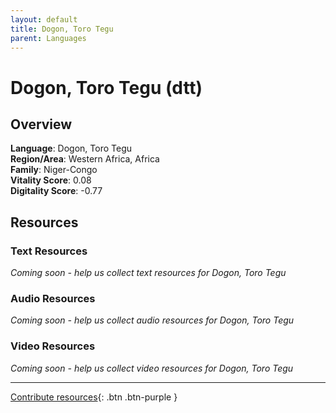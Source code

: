 ```yaml
---
layout: default
title: Dogon, Toro Tegu
parent: Languages
---
```


# Dogon, Toro Tegu (dtt)

## Overview

**Language**: Dogon, Toro Tegu  
**Region/Area**: Western Africa, Africa  
**Family**: Niger-Congo  
**Vitality Score**: 0.08  
**Digitality Score**: -0.77  

## Resources

### Text Resources
*Coming soon - help us collect text resources for Dogon, Toro Tegu*

### Audio Resources
*Coming soon - help us collect audio resources for Dogon, Toro Tegu*

### Video Resources
*Coming soon - help us collect video resources for Dogon, Toro Tegu*

---

[Contribute resources](https://fairtrain.github.io/){: .btn .btn-purple }
